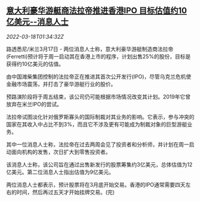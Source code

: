 <!--1647568863000-->
[意大利豪华游艇商法拉帝推进香港IPO 目标估值约10亿美元--消息人士](https://cn.reuters.com/article/italy-ferretti-hk-ipo-valuation-0318-idCNKCS2LF042)
------

<div><i>2022-03-18T01:34:32Z</i></div><p>路透悉尼/米兰3月17日 - 两位消息人士称，意大利豪华游艇制造商法拉帝(Ferretti)预计将于周一启动其在香港上市的程序，计划出售25%的股份，目标是获得约10亿美元的估值。</p><p>由中国潍柴集团控制的法拉帝正在推进其首次公开发行(IPO)，尽管乌克兰危机使金融市场震荡，并打击了豪华游艇行业的股价。</p><p>预路演阶段将于周五结束，该公司仍可能根据市场情况改变其计划。2019年它曾放弃在米兰IPO的尝试。</p><p>法拉帝试图淡化针对俄罗斯寡头的国际制裁对其业务的影响。它表示，参与冲突的国家在其收入中占比不到3%，而且它不涉及更有可能成为制裁对象的巨型游艇业务。</p><p>其中一位消息人士称，法拉帝在过去两周会见了投资者和分析师，并计划在周一启动面向机构的发售，次日扩大到零售投资者。</p><p>该消息人士称，该公司旨在通过出售新发行的股票筹集约3亿美元，总体估值为12亿美元。第二位消息人士指出估值为9亿美元。</p><p>两位消息人士都表示，预计股票将在3月底开始交易。香港的IPO通常需要四天左右的时间，然后再过五天才开始挂牌交易。(完)</p>
